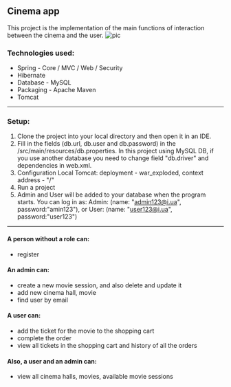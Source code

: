 ## Cinema app 
This project is the implementation of the main functions of interaction between the cinema and the user.
![pic](https://www.pngkit.com/png/full/10-100286_cinema-png-image-film.png)

### Technologies used:
- Spring - Core / MVC / Web / Security
- Hibernate
- Database - MySQL
- Packaging - Apache Maven 
- Tomcat
***
### Setup:
1. Clone the project into your local directory and then open it in an IDE.
1. Fill in the fields (db.url, db.user and db.password) in the /src/main/resources/db.properties. In this project using MySQL DB, if you use another database you need to change field "db.driver" and dependencies in web.xml.
1. Configuration Local Tomcat: deployment - war_exploded, context address - "/"
1. Run a project
1. Admin and User will be added to your database when the program starts. You can log in as: Admin: (name: "admin123@i.ua", password:"amin123"), or User: (name: "user123@i.ua", password:"user123")
***
#### A person without a role can:
- register
#### An admin can:
- create a new movie session, and also delete and update it
- add new cinema hall, movie
- find user by email
#### A user can:
- add the ticket for the movie to the shopping cart
- complete the order
- view all tickets in the shopping cart and history of all the orders
#### Also, a user and an admin can:
- view all cinema halls, movies, available movie sessions
